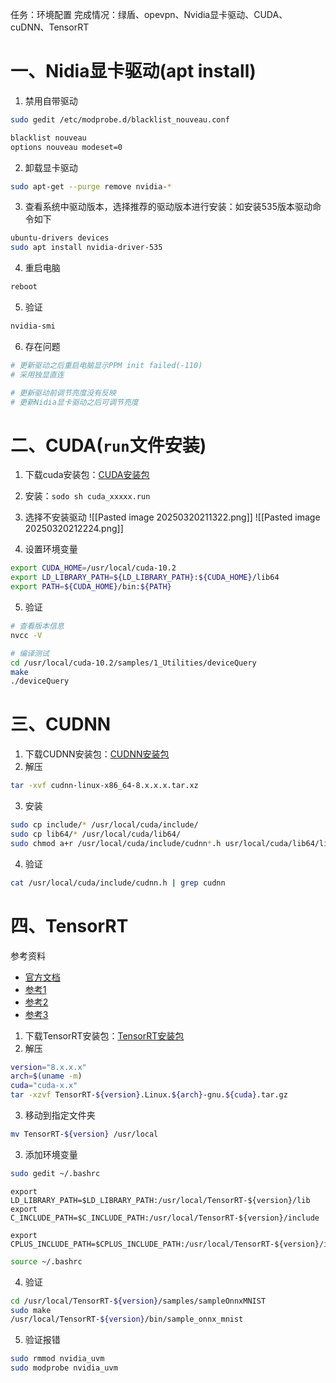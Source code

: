 任务：环境配置
完成情况：绿盾、opevpn、Nvidia显卡驱动、CUDA、cuDNN、TensorRT



# 一、Nidia显卡驱动(apt install)

1. 禁用自带驱动
```bash
sudo gedit /etc/modprobe.d/blacklist_nouveau.conf

blacklist nouveau
options nouveau modeset=0
```

2. 卸载显卡驱动
```bash
sudo apt-get --purge remove nvidia-*
```

3. 查看系统中驱动版本，选择推荐的驱动版本进行安装：如安装535版本驱动命令如下
```bash
ubuntu-drivers devices
sudo apt install nvidia-driver-535
```

4. 重启电脑
```bash
reboot
```

5. 验证
```bash
nvidia-smi
```

6. 存在问题
``` bash
# 更新驱动之后重启电脑显示PPM init failed(-110)
# 采用独显直连

# 更新驱动前调节亮度没有反映  
# 更新Nidia显卡驱动之后可调节亮度
```
# 二、CUDA(`run`文件安装)

1. 下载cuda安装包：[CUDA安装包](https://developer.nvidia.com/cuda-toolkit-archive)
2. 安装：`sodo sh cuda_xxxxx.run`
3. 选择不安装驱动
![[Pasted image 20250320211322.png]]
![[Pasted image 20250320212224.png]]

4. 设置环境变量
```bash
export CUDA_HOME=/usr/local/cuda-10.2
export LD_LIBRARY_PATH=${LD_LIBRARY_PATH}:${CUDA_HOME}/lib64
export PATH=${CUDA_HOME}/bin:${PATH}
```
5. 验证
```bash
# 查看版本信息
nvcc -V

# 编译测试
cd /usr/local/cuda-10.2/samples/1_Utilities/deviceQuery
make
./deviceQuery

```

# 三、CUDNN


1. 下载CUDNN安装包：[CUDNN安装包](https://developer.nvidia.com/rdp/cudnn-archive)
2. 解压
```bash
tar -xvf cudnn-linux-x86_64-8.x.x.x.tar.xz
```
3. 安装
```bash
sudo cp include/* /usr/local/cuda/include/
sudo cp lib64/* /usr/local/cuda/lib64/
sudo chmod a+r /usr/local/cuda/include/cudnn*.h usr/local/cuda/lib64/libcudnn*
```
4. 验证
```bash
cat /usr/local/cuda/include/cudnn.h | grep cudnn
```

# 四、TensorRT

参考资料
- [官方文档](https://docs.nvidia.com/deeplearning/tensorrt/install-guide/index.html#installing-tar)
- [参考1](https://zhuanlan.zhihu.com/p/392143346)
- [参考2](https://blog.51cto.com/u_12870633/6149817)
- [参考3](https://blog.csdn.net/u010420283/article/details/134634995?spm=1001.2014.3001.5506)

1. 下载TensorRT安装包：[TensorRT安装包](https://developer.nvidia.com/tensorrt/download)
2. 解压
```bash
version="8.x.x.x"
arch=$(uname -m)
cuda="cuda-x.x"
tar -xzvf TensorRT-${version}.Linux.${arch}-gnu.${cuda}.tar.gz
```
3. 移动到指定文件夹
```bash
mv TensorRT-${version} /usr/local
```
3. 添加环境变量
```bash
sudo gedit ~/.bashrc
```

```plaintext
export LD_LIBRARY_PATH=$LD_LIBRARY_PATH:/usr/local/TensorRT-${version}/lib
export C_INCLUDE_PATH=$C_INCLUDE_PATH:/usr/local/TensorRT-${version}/include

export CPLUS_INCLUDE_PATH=$CPLUS_INCLUDE_PATH:/usr/local/TensorRT-${version}/include
```

```bash
source ~/.bashrc
```

4. 验证
```bash
cd /usr/local/TensorRT-${version}/samples/sampleOnnxMNIST
sudo make
/usr/local/TensorRT-${version}/bin/sample_onnx_mnist
```
5. 验证报错
```bash
sudo rmmod nvidia_uvm
sudo modprobe nvidia_uvm
```

